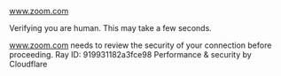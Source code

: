 www.zoom.com

Verifying you are human. This may take a few seconds.

www.zoom.com needs to review the security of your connection before proceeding.
Ray ID: 919931182a3fce98
Performance & security by Cloudflare